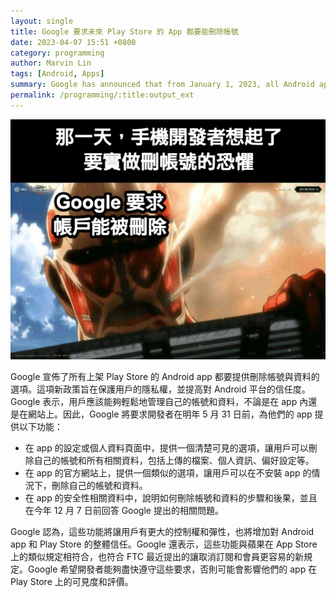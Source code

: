 ```yaml
---
layout: single
title: Google 要求未來 Play Store 的 App 都要能刪除帳號
date: 2023-04-07 15:51 +0800
category: programming
author: Marvin Lin
tags: [Android, Apps]
summary: Google has announced that from January 1, 2023, all Android apps on the Play Store must provide an option to delete user accounts and data through a website to protect user privacy and data security. Non-compliance by app developers will result in being removed from the store or fined.
permalink: /programming/:title:output_ext
---
```


![Giant](/assets/posts/android-request-delete-account/giant.jpg)

Google 宣佈了所有上架 Play Store 的 Android app 都要提供刪除帳號與資料的選項。這項新政策旨在保護用戶的隱私權，並提高對 Android 平台的信任度。Google 表示，用戶應該能夠輕鬆地管理自己的帳號和資料，不論是在 app 內還是在網站上。因此，Google 將要求開發者在明年 5 月 31 日前，為他們的 app 提供以下功能：

- 在 app 的設定或個人資料頁面中，提供一個清楚可見的選項，讓用戶可以刪除自己的帳號和所有相關資料，包括上傳的檔案、個人資訊、偏好設定等。
- 在 app 的官方網站上，提供一個類似的選項，讓用戶可以在不安裝 app 的情況下，刪除自己的帳號和資料。
- 在 app 的安全性相關資料中，說明如何刪除帳號和資料的步驟和後果，並且在今年 12 月 7 日前回答 Google 提出的相關問題。

Google 認為，這些功能將讓用戶有更大的控制權和彈性，也將增加對 Android app 和 Play Store 的整體信任。Google 還表示，這些功能與蘋果在 App Store 上的類似規定相符合，也符合 FTC 最近提出的讓取消訂閱和會員更容易的新規定。Google 希望開發者能夠盡快遵守這些要求，否則可能會影響他們的 app 在 Play Store 上的可見度和評價。